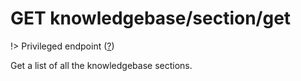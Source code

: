 # <span class="badge badge-light">GET</span> <span class="badge badge-light">knowledgebase/section/get</span>

!> Privileged endpoint ([?](privileged.md))

Get a list of all the knowledgebase sections.




